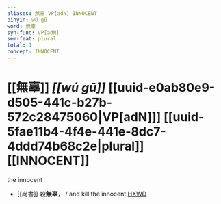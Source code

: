 ```yaml
---
aliases: 無辜 VP[adN] INNOCENT
pinyin: wú gū
word: 無辜
syn-func: VP[adN]
sem-feat: plural
total: 1
concept: INNOCENT 
---
```

# [[無辜]] *[[wú gū]]*  [[uuid-e0ab80e9-d505-441c-b27b-572c28475060|VP[adN]]] [[uuid-5fae11b4-4f4e-441e-8dc7-4ddd74b68c2e|plural]] [[INNOCENT]]
the innocent
 - [[尚書]] 殺**無辜**， / and kill the innocent.[HXWD](https://hxwd.org/textview.html?location=KR1b0001_tls_043-2a.118)